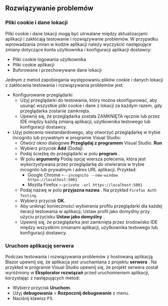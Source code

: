 ## <a name="troubleshoot"></a>Rozwiązywanie problemów

### <a name="cookies-and-site-data"></a>Pliki cookie i dane lokacji

Pliki cookie i dane lokacji mogą być utrwalane między aktualizacjami aplikacji i zakłócają testowanie i rozwiązywanie problemów. W przypadku wprowadzania zmian w kodzie aplikacji należy wyczyścić następujące zmiany dotyczące konta użytkownika i konfiguracji aplikacji dostawcy:

* Pliki cookie logowania użytkownika
* Pliki cookie aplikacji
* Buforowane i przechowywane dane lokacji

Jednym z metod zapobiegania występowaniu plików cookie i danych lokacji z zakłócania testowania i rozwiązywania problemów jest:

* Konfigurowanie przeglądarki
  * Użyj przeglądarki do testowania, który można skonfigurować, aby usunąć wszystkie pliki cookie i dane z lokacji za każdym razem, gdy przeglądarka zostanie zamknięta.
  * Upewnij się, że przeglądarka została ZAMKNIĘTA ręcznie lub przez IDE między każdą zmianą aplikacji, użytkownika testowego lub konfiguracji dostawcy.
* Użyj polecenia niestandardowego, aby otworzyć przeglądarkę w trybie incognito lub prywatnym w programie Visual Studio:
  * Otwórz okno dialogowe **Przeglądaj z programem** Visual Studio. **Run**
  * Wybierz przycisk **Add** (Dodaj).
  * Podaj ścieżkę do przeglądarki w polu **program** .
  * W polu **argumenty** Podaj opcję wiersza polecenia, która jest wykorzystywana przez przeglądarkę do otwierania w trybie incognito lub prywatnym i adres URL aplikacji. Przykład:
    * Google Chrome &ndash;`--incognito --new-window https://localhost:5001`
    * Mozilla Firefox &ndash;`-private -url https://localhost:5001`
  * Podaj nazwę w polu **przyjazna nazwa** . Na przykład `Firefox Auth Testing`.
  * Wybierz przycisk **OK**.
  * Aby uniknąć konieczności wybierania profilu przeglądarki dla każdej iteracji testowania w aplikacji, Ustaw profil jako domyślny przy użyciu przycisku **Ustaw jako domyślny** .
  * Upewnij się, że przeglądarka jest zamknięta przez środowisko IDE między wszystkimi zmianami aplikacji, użytkownika testowego lub konfiguracji dostawcy.

### <a name="run-the-server-app"></a>Uruchom aplikację serwera

Podczas testowania i rozwiązywania problemów z hostowaną aplikacją Blazor upewnij się, że aplikacja jest uruchamiana z projektu **serwera** . Na przykład w programie Visual Studio upewnij się, że projekt serwera został wyróżniony w **Eksplorator rozwiązań** przed uruchomieniem aplikacji, korzystając z następujących metod:

* Wybierz przycisk **Uruchom**.
* Użyj **debugowania**  >  **Rozpocznij debugowanie** z menu.
* Naciśnij klawisz <kbd>F5</kbd>.

